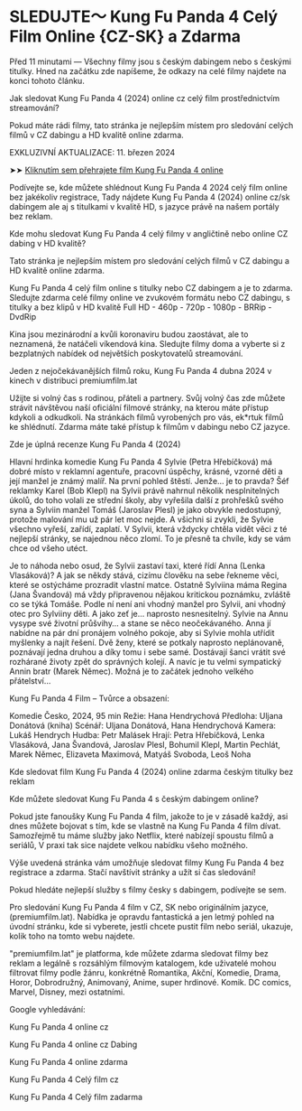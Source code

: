 # SLEDUJTE～ Kung Fu Panda 4 Celý Film Online {CZ-SK} a Zdarma

Před 11 minutami — Všechny filmy jsou s českým dabingem nebo s českými titulky. Hned na začátku zde napíšeme, že odkazy na celé filmy najdete na konci tohoto článku.

Jak sledovat Kung Fu Panda 4 (2024) online cz celý film prostřednictvím streamování?

Pokud máte rádi filmy, tato stránka je nejlepším místem pro sledování celých filmů v CZ dabingu a HD kvalitě online zdarma.

EXKLUZIVNÍ AKTUALIZACE: 11. březen 2024

➤➤ [Kliknutím sem přehrajete film Kung Fu Panda 4 online](https://getroku.xyz/cs/1011985/kung-fu-panda-4.html)

Podívejte se, kde můžete shlédnout Kung Fu Panda 4 2024 celý film online bez jakékoliv registrace, Tady nájdete Kung Fu Panda 4 (2024) online cz/sk dabingem ale aj s titulkami v kvalitě HD, s jazyce právě na našem portály bez reklam.

Kde mohu sledovat Kung Fu Panda 4 celý filmy v angličtině nebo online CZ dabing v HD kvalitě?

Tato stránka je nejlepším místem pro sledování celých filmů v CZ dabingu a HD kvalitě online zdarma.

Kung Fu Panda 4 celý film online s titulky nebo CZ dabingem a je to zdarma. Sledujte zdarma celé filmy online ve zvukovém formátu nebo CZ dabingu, s titulky a bez klipů v HD kvalitě Full HD - 460p - 720p - 1080p - BRRip - DvdRip

Kina jsou mezinárodní a kvůli koronaviru budou zaostávat, ale to neznamená, že natáčeli víkendová kina. Sledujte filmy doma a vyberte si z bezplatných nabídek od největších poskytovatelů streamování.

Jeden z nejočekávanějších filmů roku, Kung Fu Panda 4 dubna 2024 v kinech v distribuci premiumfilm.lat

Užijte si volný čas s rodinou, přáteli a partnery. Svůj volný čas zde můžete strávit návštěvou naší oficiální filmové stránky, na kterou máte přístup kdykoli a odkudkoli. Na stránkách filmů vyrobených pro vás, ek*rtuk filmů ke shlédnutí. Zdarma máte také přístup k filmům v dabingu nebo CZ jazyce.

Zde je úplná recenze Kung Fu Panda 4 (2024)

Hlavní hrdinka komedie Kung Fu Panda 4 Sylvie (Petra Hřebíčková) má dobré místo v reklamní agentuře, pracovní úspěchy, krásné, vzorné děti a její manžel je známý malíř. Na první pohled štěstí. Jenže… je to pravda? Šéf reklamky Karel (Bob Klepl) na Sylvii právě nahrnul několik nesplnitelných úkolů, do toho volali ze střední školy, aby vyřešila další z prohřešků svého syna a Sylviin manžel Tomáš (Jaroslav Plesl) je jako obvykle nedostupný, protože malování mu už pár let moc nejde. A všichni si zvykli, že Sylvie všechno vyřeší, zařídí, zaplatí. V Sylvii, která vždycky chtěla vidět věci z té nejlepší stránky, se najednou něco zlomí. To je přesně ta chvíle, kdy se vám chce od všeho utéct.

Je to náhoda nebo osud, že Sylvii zastaví taxi, které řídí Anna (Lenka Vlasáková)? A jak se někdy stává, cizímu člověku na sebe řekneme věci, které se ostýcháme prozradit vlastní matce. Ostatně Sylviina máma Regina (Jana Švandová) má vždy připravenou nějakou kritickou poznámku, zvláště co se týká Tomáše. Podle ní není ani vhodný manžel pro Sylvii, ani vhodný otec pro Sylviiny děti. A jako zeť je… naprosto nesnesitelný. Sylvie na Annu vysype své životní průšvihy… a stane se něco neočekávaného. Anna jí nabídne na pár dní pronájem volného pokoje, aby si Sylvie mohla utřídit myšlenky a najít řešení. Dvě ženy, které se potkaly naprosto neplánovaně, poznávají jedna druhou a díky tomu i sebe samé. Dostávají šanci vrátit své rozhárané životy zpět do správných kolejí. A navíc je tu velmi sympatický Annin bratr (Marek Němec). Možná je to začátek jednoho velkého přátelství…

Kung Fu Panda 4 Film – Tvůrce a obsazení:

Komedie
Česko, 2024, 95 min
Režie: Hana Hendrychová
Předloha: Uljana Donátová (kniha)
Scénář: Uljana Donátová, Hana Hendrychová
Kamera: Lukáš Hendrych
Hudba: Petr Malásek
Hrají: Petra Hřebíčková, Lenka Vlasáková, Jana Švandová, Jaroslav Plesl, Bohumil Klepl, Martin Pechlát, Marek Němec, Elizaveta Maximová, Matyáš Svoboda, Leoš Noha

Kde sledovat film Kung Fu Panda 4 (2024) online zdarma českým titulky bez reklam

Kde můžete sledovat Kung Fu Panda 4 s českým dabingem online?

Pokud jste fanoušky Kung Fu Panda 4 film, jakože to je v zásadě každý, asi dnes můžete bojovat s tím, kde se vlastně na Kung Fu Panda 4 film dívat. Samozřejmě tu máme služby jako Netflix, které nabízejí spoustu filmů a seriálů, V praxi tak sice najdete velkou nabídku všeho možného.

Výše uvedená stránka vám umožňuje sledovat filmy Kung Fu Panda 4 bez registrace a zdarma. Stačí navštívit stránky a užít si čas sledování!

Pokud hledáte nejlepší služby s filmy česky s dabingem, podívejte se sem.

Pro sledování Kung Fu Panda 4 film v CZ, SK nebo originálním jazyce, (premiumfilm.lat). Nabídka je opravdu fantastická a jen letmý pohled na úvodní stránku, kde si vyberete, jestli chcete pustit film nebo seriál, ukazuje, kolik toho na tomto webu najdete.

"premiumfilm.lat" je platforma, kde můžete zdarma sledovat filmy bez reklam a legálně s rozsáhlým filmovým katalogem, kde uživatelé mohou filtrovat filmy podle žánru, konkrétně Romantika, Akční, Komedie, Drama, Horor, Dobrodružný, Animovaný, Anime, super hrdinové. Komik. DC comics, Marvel, Disney, mezi ostatními.

Google vyhledávání:

Kung Fu Panda 4 online cz

Kung Fu Panda 4 online cz Dabing

Kung Fu Panda 4 online zdarma

Kung Fu Panda 4 Celý film cz

Kung Fu Panda 4 Celý film zadarma
